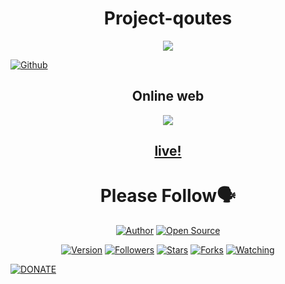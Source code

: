 <h1 align="center">Project-qoutes</h1>
<p align="center"><img src="https://g.top4top.io/p_1809kz6390.png"/></p> <a href="https://github.com/IHackYours"><img title="Github" src="https://img.shields.io/badge/Github-IHACK--YOURS--GANS😳-blue?style=for-the-badge&logo=github"></a> 
<h2 align="center"><a
<h1 align="center">Online web</h1>
<p align="center"><img src="https://h.top4top.io/p_1809bvlb71.png"/></p>
<h2 align="center"><a href="https://ihackyours.github.io/project-qoutes/">live!</a></h2>

<h1 align="center">Please Follow🗣️</h1>
<p align="center">
<a href="https://github.com/IHackYours"><img title="Author" src="https://img.shields.io/badge/Author-IHACK--YOURS-red.svg?style=for-the-badge&logo=github"></a>
<a href="#"><img title="Open Source" src="https://img.shields.io/badge/Open Source-🤣-green?style=for-the-badge"></a>
</p>
<p align="center">
<a href="#"><img title="Version" src="https://img.shields.io/badge/Version-2.0-green.svg?style=flat-square"></a>
<a href="https://github.com/IHackYours/followers"><img title="Followers" src="https://img.shields.io/github/followers/IHackYours?color=blue&style=flat-square"></a>
<a href="https://github.com/IHackYours/project-qoutes/stargazers/"><img title="Stars" src="https://img.shields.io/github/stars/IHackYours/project-qoutes?color=red&style=flat-square"></a>
<a href="https://github.com/IHackYours/project-qoutes/network/members"><img title="Forks" src="https://img.shields.io/github/forks/IHackYours/project-qoutes?color=red&style=flat-square"></a>
<a href="https://github.com/IHackYours/project-qoutes/watchers"><img title="Watching" src="https://img.shields.io/github/watchers/IHackYours/project-qoutes?label=Watchers&color=blue&style=flat-square"></a>
</p>
<a href="https://trakteer.id/ihackyours"><img title="DONATE" src="https://img.shields.io/badge/PLEASE-DONATE--IHACK--YOURS-blue?style=for-the-badge&logo=linux"></a>
